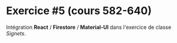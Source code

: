 # Exercice #5 (cours 582-640) 
Intégration **React** / **Firestore** / **Material-UI** dans l'exercice de classe *Signets*.
